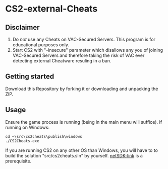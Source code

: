# CS2-external-Cheats

## Disclaimer
1. Do *not* use any Cheats on VAC-Secured Servers. This program is for educational purposes only. 
2. Start CS2 with "-insecure" parameter which disallows any you of joining VAC-Secured Servers and therefore taking the risk of VAC ever detecting external Cheatware resuling in a ban.

## Getting started 
Download this Repository by forking it or downloading and unpacking the ZIP. 

## Usage
Ensure the game process is running (being in the main menu will suffice).
If running on Windows:
```
cd ~\src\cs2cheats\publish\windows
./CS2Cheats-exe
```
If you are running CS2 on any other OS than Windows, you will have to to build the solution "src/cs2cheats.sln" by yourself. [netSDK-link] is a prerequisite.

[netSDK-link]: https://dotnet.microsoft.com/en-us/
